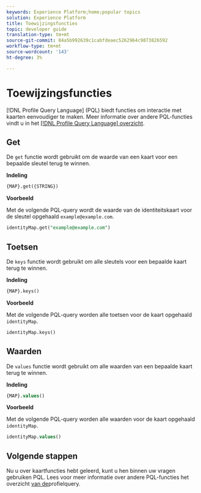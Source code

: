 ```yaml
---
keywords: Experience Platform;home;popular topics
solution: Experience Platform
title: Toewijzingsfuncties
topic: developer guide
translation-type: tm+mt
source-git-commit: 84a5b992639c1cabfdeaec5262964c9873826592
workflow-type: tm+mt
source-wordcount: '143'
ht-degree: 3%

---
```



# Toewijzingsfuncties

[!DNL Profile Query Language] (PQL) biedt functies om interactie met kaarten eenvoudiger te maken. Meer informatie over andere PQL-functies vindt u in het [[!DNL Profile Query Language] overzicht](./overview.md).

## Get

De `get` functie wordt gebruikt om de waarde van een kaart voor een bepaalde sleutel terug te winnen.

**Indeling**

```sql
{MAP}.get({STRING})
```

**Voorbeeld**

Met de volgende PQL-query wordt de waarde van de identiteitskaart voor de sleutel opgehaald `example@example.com`.

```sql
identityMap.get("example@example.com")
```

## Toetsen

De `keys` functie wordt gebruikt om alle sleutels voor een bepaalde kaart terug te winnen.

**Indeling**

```sql
{MAP}.keys()
```

**Voorbeeld**

Met de volgende PQL-query worden alle toetsen voor de kaart opgehaald `identityMap`.

```sql
identityMap.keys()
```

## Waarden

De `values` functie wordt gebruikt om alle waarden van een bepaalde kaart terug te winnen.

**Indeling**

```sql
{MAP}.values()
```

**Voorbeeld**

Met de volgende PQL-query worden alle waarden voor de kaart opgehaald `identityMap`.

```sql
identityMap.values()
```

## Volgende stappen

Nu u over kaartfuncties hebt geleerd, kunt u hen binnen uw vragen gebruiken PQL. Lees voor meer informatie over andere PQL-functies het overzicht [van de](./overview.md)profielquery.
